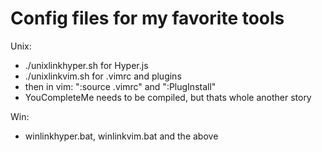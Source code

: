 Config files for my favorite tools
=======

Unix:
  + ./unixlinkhyper.sh for Hyper.js
  + ./unixlinkvim.sh for .vimrc and plugins
  + then in vim: ":source .vimrc" and ":PlugInstall"
  + YouCompleteMe needs to be compiled, but thats whole another story
  
Win:
  + winlinkhyper.bat, winlinkvim.bat and the above 
